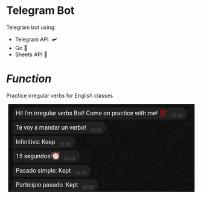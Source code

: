 # Telegram Bot

Telegram bot using:
- Telegram API. 🛩️
- Go 🔵
- Sheets API 📗

# _Function_
Practice irregular verbs for English classes

<p align="center">
  <img src="img/demo.png"><br>
</p>
